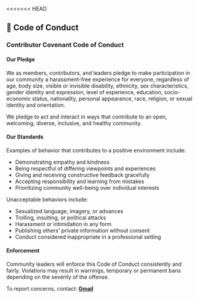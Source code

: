 <<<<<<< HEAD
## 📄 Code of Conduct

### Contributor Covenant Code of Conduct

#### Our Pledge

We as members, contributors, and leaders pledge to make participation in our community a harassment-free experience for everyone, regardless of age, body size, visible or invisible disability, ethnicity, sex characteristics, gender identity and expression, level of experience, education, socio-economic status, nationality, personal appearance, race, religion, or sexual identity and orientation.

We pledge to act and interact in ways that contribute to an open, welcoming, diverse, inclusive, and healthy community.

#### Our Standards

Examples of behavior that contributes to a positive environment include:

* Demonstrating empathy and kindness
* Being respectful of differing viewpoints and experiences
* Giving and receiving constructive feedback gracefully
* Accepting responsibility and learning from mistakes
* Prioritizing community well-being over individual interests

Unacceptable behaviors include:

* Sexualized language, imagery, or advances
* Trolling, insulting, or political attacks
* Harassment or intimidation in any form
* Publishing others' private information without consent
* Conduct considered inappropriate in a professional setting

#### Enforcement

Community leaders will enforce this Code of Conduct consistently and fairly. Violations may result in warnings, temporary or permanent bans depending on the severity of the offense.

To report concerns, contact: **[Gmail](mailto:thangamari616@Gmail.com)**
